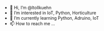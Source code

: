 - 👋 Hi, I’m @ltollkuehn
- 👀 I’m interested in IoT, Python, Horticulture
- 🌱 I’m currently learning Python, Adruino, IoT
- 📫 How to reach me ...
